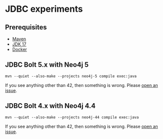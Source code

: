 # JDBC experiments

## Prerequisites

 - [Maven](https://maven.apache.org/download.cgi)
 - [JDK 17](https://www.azul.com/downloads/?version=java-17-lts&package=jdk)
 - [Docker](https://docs.docker.com/get-docker/)

## JDBC Bolt 5.x with Neo4j 5

```shell
mvn --quiet --also-make --projects neo4j-5 compile exec:java
```

If you see anything other than 42, then something is wrong.
Please [open an issue](https://github.com/fbiville/jdbc-experiments/issues/new).

## JDBC Bolt 4.x with Neo4j 4.4

```shell
mvn --quiet --also-make --projects neo4j-44 compile exec:java
```

If you see anything other than 42, then something is wrong.
Please [open an issue](https://github.com/fbiville/jdbc-experiments/issues/new).
